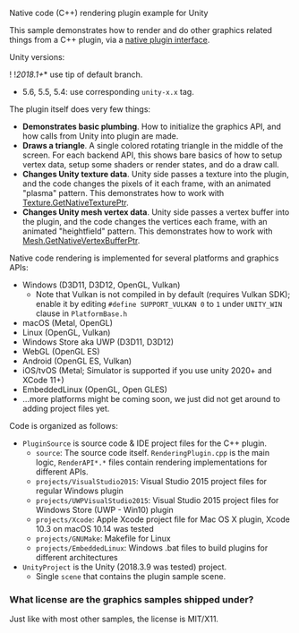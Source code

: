   Native code (C++) rendering plugin example for Unity

This sample demonstrates how to render and do other graphics related things from a C++ plugin, via a
[native plugin interface](http://docs.unity3d.com/Manual/NativePluginInterface.html).

Unity versions:

! !*2018.1+** use tip of default branch.
* 5.6, 5.5, 5.4: use corresponding `unity-x.x` tag.

The plugin itself does very few things:

* **Demonstrates basic plumbing**. How to initialize the graphics API, and how calls from Unity into plugin are made.
* **Draws a triangle**. A single colored rotating triangle in the middle of the screen. For each backend API, this shows bare basics of how to setup vertex data, setup
  some shaders or render states, and do a draw call.
* **Changes Unity texture data**. Unity side passes a texture into the plugin, and the code changes the pixels of it each frame, with an animated "plasma" pattern. This
  demonstrates how to work with [Texture.GetNativeTexturePtr](https://docs.unity3d.com/ScriptReference/Texture.GetNativeTexturePtr.html).
* **Changes Unity mesh vertex data**. Unity side passes a vertex buffer into the plugin, and the code changes the vertices each frame, with an animated "heightfield" pattern. This
  demonstrates how to work with [Mesh.GetNativeVertexBufferPtr](https://docs.unity3d.com/ScriptReference/Mesh.GetNativeVertexBufferPtr.html).


Native code rendering is implemented for several platforms and graphics APIs:

* Windows (D3D11, D3D12, OpenGL, Vulkan)
	* Note that Vulkan is not compiled in by default (requires Vulkan SDK); enable it by editing `#define SUPPORT_VULKAN 0`
	to `1` under `UNITY_WIN` clause in `PlatformBase.h`
* macOS (Metal, OpenGL)
* Linux (OpenGL, Vulkan)
* Windows Store aka UWP (D3D11, D3D12)
* WebGL (OpenGL ES)
* Android (OpenGL ES, Vulkan)
* iOS/tvOS (Metal; Simulator is supported if you use unity 2020+ and XCode 11+)
* EmbeddedLinux (OpenGL, Open GLES)
* ...more platforms might be coming soon, we just did not get around to adding project files yet.

Code is organized as follows:

* `PluginSource` is source code & IDE project files for the C++ plugin.
 	* `source`: The source code itself. `RenderingPlugin.cpp` is the main logic, `RenderAPI*.*` files contain rendering implementations for different APIs.
	* `projects/VisualStudio2015`: Visual Studio 2015 project files for regular Windows plugin
	* `projects/UWPVisualStudio2015`: Visual Studio 2015 project files for Windows Store (UWP - Win10) plugin
	* `projects/Xcode`: Apple Xcode project file for Mac OS X plugin, Xcode 10.3 on macOS 10.14 was tested
	* `projects/GNUMake`: Makefile for Linux
	* `projects/EmbeddedLinux`: Windows .bat files to build plugins for different architectures
* `UnityProject` is the Unity (2018.3.9 was tested) project.
	* Single `scene` that contains the plugin sample scene.


### What license are the graphics samples shipped under?

Just like with most other samples, the license is MIT/X11.
  